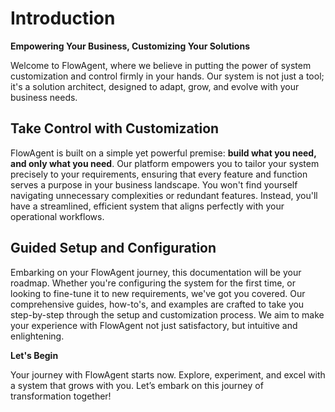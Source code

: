 # Introduction

**Empowering Your Business, Customizing Your Solutions**

Welcome to FlowAgent, where we believe in putting the power of system customization and control firmly in your hands. Our system is not just a tool; it's a solution architect, designed to adapt, grow, and evolve with your business needs.

## Take Control with Customization

FlowAgent is built on a simple yet powerful premise: **build what you need, and only what you need**. Our platform empowers you to tailor your system precisely to your requirements, ensuring that every feature and function serves a purpose in your business landscape. You won't find yourself navigating unnecessary complexities or redundant features. Instead, you'll have a streamlined, efficient system that aligns perfectly with your operational workflows.

## Guided Setup and Configuration

Embarking on your FlowAgent journey, this documentation will be your roadmap. Whether you're configuring the system for the first time, or looking to fine-tune it to new requirements, we've got you covered. Our comprehensive guides, how-to's, and examples are crafted to take you step-by-step through the setup and customization process. We aim to make your experience with FlowAgent not just satisfactory, but intuitive and enlightening.

**Let's Begin**

Your journey with FlowAgent starts now. Explore, experiment, and excel with a system that grows with you. Let’s embark on this journey of transformation together!
